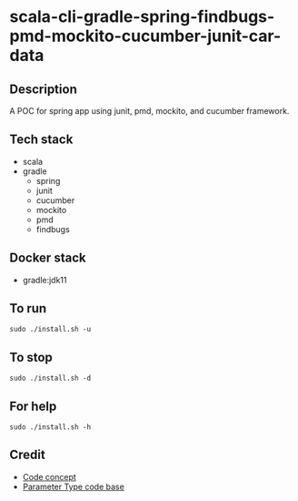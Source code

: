 # scala-cli-gradle-spring-findbugs-pmd-mockito-cucumber-junit-car-data

## Description
A POC for spring app using junit,
pmd, mockito, and cucumber framework.

## Tech stack
- scala
- gradle
  - spring
  - junit
  - cucumber
  - mockito
  - pmd
  - findbugs

## Docker stack
- gradle:jdk11

## To run
`sudo ./install.sh -u`

## To stop
`sudo ./install.sh -d`

## For help
`sudo ./install.sh -h`

## Credit
- [Code concept](https://stackoverflow.com/questions/67847818/maven-junit-5-cucumber-not-running-tests)
- [Parameter Type code base](https://thepracticaldeveloper.com/cucumber-guide-3-step-definitions-state/)
